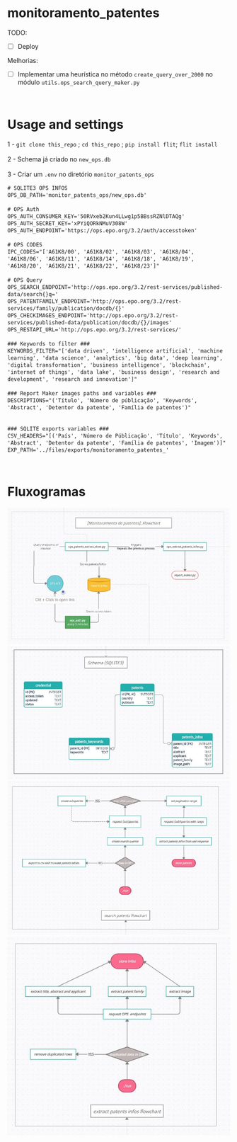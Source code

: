 # monitoramento_patentes

TODO:
- [ ] Deploy

Melhorias:
- [ ] Implementar uma heurística 	no método `create_query_over_2000` no módulo `utils.ops_search_query_maker.py`
<br>

# Usage and settings
1 - `git clone this_repo` ; `cd this_repo` ; `pip install flit`; `flit install`
<br>
<br>
2 - Schema já criado no `new_ops.db`
<br>
<br>
3 - Criar um `.env` no diretório `monitor_patents_ops`

```
# SQLITE3 OPS INFOS
OPS_DB_PATH='monitor_patents_ops/new_ops.db'

# OPS Auth
OPS_AUTH_CONSUMER_KEY='50RVxeb2Kun4LLwg1p5BBssRZNlDTAQg'
OPS_AUTH_SECRET_KEY='xPYiQORkNMuV308W'
OPS_AUTH_ENDPOINT='https://ops.epo.org/3.2/auth/accesstoken'

# OPS CODES
IPC_CODES="['A61K8/00', 'A61K8/02', 'A61K8/03', 'A61K8/04', 'A61K8/06', 'A61K8/11', 'A61K8/14', 'A61K8/18', 'A61K8/19', 'A61K8/20', 'A61K8/21', 'A61K8/22', 'A61K8/23']"

# OPS Query
OPS_SEARCH_ENDPOINT='http://ops.epo.org/3.2/rest-services/published-data/search{}q='
OPS_PATENTFAMILY_ENDPOINT='http://ops.epo.org/3.2/rest-services/family/publication/docdb/{}'
OPS_CHECKIMAGES_ENDPOINT='http://ops.epo.org/3.2/rest-services/published-data/publication/docdb/{}/images'
OPS_RESTAPI_URL='http://ops.epo.org/3.2/rest-services/'

### Keywords to filter ###
KEYWORDS_FILTER="['data driven', 'intelligence artificial', 'machine learning', 'data science', 'analytics', 'big data', 'deep learning', 'digital transformation', 'business intelligence', 'blockchain', 'internet of things', 'data lake', 'business design', 'research and development', 'research and innovation']"

### Report Maker images paths and variables ###
DESCRIPTIONS="('Título', 'Número de públicação', 'Keywords', 'Abstract', 'Detentor da patente', 'Família de patentes')"


### SQLITE exports variables ###
CSV_HEADERS="[('País', 'Número de Públicação', 'Título', 'Keywords', 'Abstract', 'Detentor da patente', 'Família de patentes', 'Imagem')]"
EXP_PATH='../files/exports/monitoramento_patentes_'
```
<br>

# Fluxogramas

![alt Fluxograma Geral](monitor_patents_ops/files/general_chartflow.jpg)
<br>
![alt Fluxograma Geral](monitor_patents_ops/files/sqlite_schema.jpg)
<br>
![alt Search Patents](monitor_patents_ops/files/search_forpatents_chartflow.jpg)
<br>
![alt Get Patents Infos](monitor_patents_ops/files/get_patentsinfos_chartflow.jpg)
